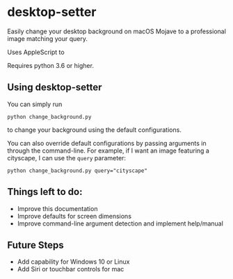 # desktop-setter
Easily change your desktop background on macOS Mojave to a professional image matching your query. 

Uses AppleScript to 

Requires python 3.6 or higher.

## Using desktop-setter

You can simply run 
```
python change_background.py
```
to change your background using the default configurations.

You can also override default configurations by passing arguments in through the command-line.
For example, if I want an image featuring a cityscape, I can use the `query` parameter:
```
python change_background.py query="cityscape"
```

## Things left to do:
 - Improve this documentation
 - Improve defaults for screen dimensions
 - Improve command-line argument detection and implement help/manual
 
 
 ## Future Steps
 - Add capability for Windows 10 or Linux
 - Add Siri or touchbar controls for mac
